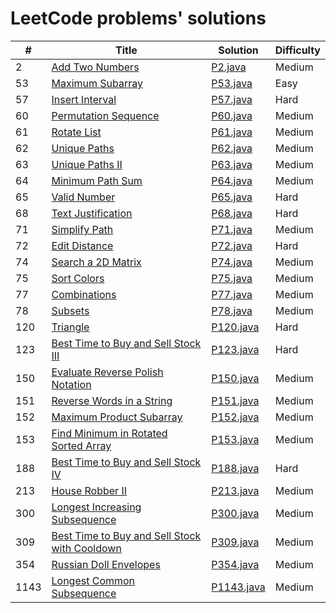 LeetCode problems' solutions
========

| # | Title | Solution | Difficulty |
|---| ----- | -------- | ---------- |
|2|[Add Two Numbers](https://leetcode.com/problems/add-two-numbers/)| [P2.java](./src/info/kernelhcy/leetcode/N2.java)|Medium|
|53|[Maximum Subarray](https://leetcode.com/problems/maximum-subarray/)| [P53.java](./src/info/kernelhcy/leetcode/P53.java)|Easy|
|57|[Insert Interval](https://leetcode.com/problems/insert-interval/)| [P57.java](./src/info/kernelhcy/leetcode/P57.java)|Hard|
|60|[Permutation Sequence](https://leetcode.com/problems/permutation-sequence/)| [P60.java](./src/info/kernelhcy/leetcode/P60.java)|Medium|
|61|[Rotate List](https://leetcode.com/problems/rotate-list/)| [P61.java](./src/info/kernelhcy/leetcode/P61.java)|Medium|
|62|[Unique Paths](https://leetcode.com/problems/unique-paths/)| [P62.java](./src/info/kernelhcy/leetcode/P62.java)|Medium|
|63|[Unique Paths II](https://leetcode.com/problems/unique-paths-ii/)| [P63.java](./src/info/kernelhcy/leetcode/P63.java)|Medium|
|64|[Minimum Path Sum](https://leetcode.com/problems/minimum-path-sum/)| [P64.java](./src/info/kernelhcy/leetcode/P64.java)|Medium|
|65|[Valid Number](https://leetcode.com/problems/valid-number/)| [P65.java](./src/info/kernelhcy/leetcode/P65.java)|Hard|
|68|[Text Justification](https://leetcode.com/problems/text-justification/)| [P68.java](./src/info/kernelhcy/leetcode/P68.java)|Hard|
|71|[Simplify Path](https://leetcode.com/problems/simplify-path/)| [P71.java](./src/info/kernelhcy/leetcode/P71.java)|Medium|
|72|[Edit Distance](https://leetcode.com/problems/edit-distance/)| [P72.java](./src/info/kernelhcy/leetcode/P72.java)|Hard|
|74|[Search a 2D Matrix](https://leetcode.com/problems/search-a-2d-matrix/)| [P74.java](./src/info/kernelhcy/leetcode/P74.java)|Medium|
|75|[Sort Colors](https://leetcode.com/problems/sort-colors/)| [P75.java](./src/info/kernelhcy/leetcode/P75.java)|Medium|
|77|[Combinations](https://leetcode.com/problems/combinations/)| [P77.java](./src/info/kernelhcy/leetcode/P77.java)|Medium|
|78|[Subsets](https://leetcode.com/problems/subsets/)| [P78.java](./src/info/kernelhcy/leetcode/P78.java)|Medium|
|120|[Triangle](https://leetcode.com/problems/triangle/)| [P120.java](./src/info/kernelhcy/leetcode/P120.java)|Hard|
|123|[Best Time to Buy and Sell Stock III](https://leetcode.com/problems/best-time-to-buy-and-sell-stock-iii/)| [P123.java](./src/info/kernelhcy/leetcode/P123.java)|Hard|
|150|[Evaluate Reverse Polish Notation](https://leetcode.com/problems/evaluate-reverse-polish-notation/)| [P150.java](./src/info/kernelhcy/leetcode/P150.java)|Medium|
|151|[Reverse Words in a String](https://leetcode.com/problems/reverse-words-in-a-string/)| [P151.java](./src/info/kernelhcy/leetcode/P151.java)|Medium|
|152|[Maximum Product Subarray](https://leetcode.com/problems/maximum-product-subarray/)| [P152.java](./src/info/kernelhcy/leetcode/P152.java)|Medium|
|153|[Find Minimum in Rotated Sorted Array](https://leetcode.com/problems/find-minimum-in-rotated-sorted-array/)| [P153.java](./src/info/kernelhcy/leetcode/P153.java)|Medium|
|188|[Best Time to Buy and Sell Stock IV](https://leetcode.com/problems/best-time-to-buy-and-sell-stock-iv/)| [P188.java](./src/info/kernelhcy/leetcode/P188.java)|Hard|
|213|[House Robber II](https://leetcode.com/problems/find-minimum-in-rotated-sorted-array/)| [P213.java](./src/info/kernelhcy/leetcode/P213.java)|Medium|
|300|[Longest Increasing Subsequence](https://leetcode.com/problems/longest-increasing-subsequence/)| [P300.java](./src/info/kernelhcy/leetcode/P300.java)|Medium|
|309|[Best Time to Buy and Sell Stock with Cooldown](https://leetcode.com/problems/best-time-to-buy-and-sell-stock-with-cooldown/)| [P309.java](./src/info/kernelhcy/leetcode/P309.java)|Medium|
|354|[Russian Doll Envelopes](https://leetcode.com/problems/russian-doll-envelopes/)| [P354.java](./src/info/kernelhcy/leetcode/P354.java)|Medium|
|1143|[Longest Common Subsequence](https://leetcode.com/problems/longest-common-subsequence/)| [P1143.java](./src/info/kernelhcy/leetcode/P1143.java)|Medium|
